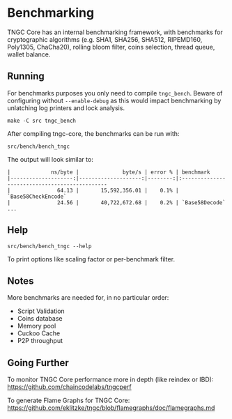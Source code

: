 Benchmarking
============

TNGC Core has an internal benchmarking framework, with benchmarks
for cryptographic algorithms (e.g. SHA1, SHA256, SHA512, RIPEMD160, Poly1305, ChaCha20), rolling bloom filter, coins selection,
thread queue, wallet balance.

Running
---------------------

For benchmarks purposes you only need to compile `tngc_bench`. Beware of configuring without `--enable-debug` as this would impact
benchmarking by unlatching log printers and lock analysis.

    make -C src tngc_bench

After compiling tngc-core, the benchmarks can be run with:

    src/bench/bench_tngc

The output will look similar to:
```
|             ns/byte |              byte/s | error % | benchmark
|--------------------:|--------------------:|--------:|:----------------------------------------------
|               64.13 |       15,592,356.01 |    0.1% | `Base58CheckEncode`
|               24.56 |       40,722,672.68 |    0.2% | `Base58Decode`
...
```

Help
---------------------

    src/bench/bench_tngc --help

To print options like scaling factor or per-benchmark filter.

Notes
---------------------
More benchmarks are needed for, in no particular order:
- Script Validation
- Coins database
- Memory pool
- Cuckoo Cache
- P2P throughput

Going Further
--------------------

To monitor TNGC Core performance more in depth (like reindex or IBD): https://github.com/chaincodelabs/tngcperf

To generate Flame Graphs for TNGC Core: https://github.com/eklitzke/tngc/blob/flamegraphs/doc/flamegraphs.md
